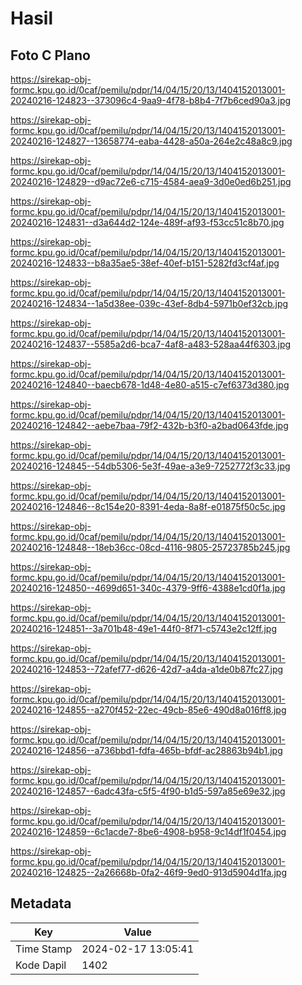 # Hasil

## Foto C Plano

https://sirekap-obj-formc.kpu.go.id/0caf/pemilu/pdpr/14/04/15/20/13/1404152013001-20240216-124823--373096c4-9aa9-4f78-b8b4-7f7b6ced90a3.jpg

https://sirekap-obj-formc.kpu.go.id/0caf/pemilu/pdpr/14/04/15/20/13/1404152013001-20240216-124827--13658774-eaba-4428-a50a-264e2c48a8c9.jpg

https://sirekap-obj-formc.kpu.go.id/0caf/pemilu/pdpr/14/04/15/20/13/1404152013001-20240216-124829--d9ac72e6-c715-4584-aea9-3d0e0ed6b251.jpg

https://sirekap-obj-formc.kpu.go.id/0caf/pemilu/pdpr/14/04/15/20/13/1404152013001-20240216-124831--d3a644d2-124e-489f-af93-f53cc51c8b70.jpg

https://sirekap-obj-formc.kpu.go.id/0caf/pemilu/pdpr/14/04/15/20/13/1404152013001-20240216-124833--b8a35ae5-38ef-40ef-b151-5282fd3cf4af.jpg

https://sirekap-obj-formc.kpu.go.id/0caf/pemilu/pdpr/14/04/15/20/13/1404152013001-20240216-124834--1a5d38ee-039c-43ef-8db4-5971b0ef32cb.jpg

https://sirekap-obj-formc.kpu.go.id/0caf/pemilu/pdpr/14/04/15/20/13/1404152013001-20240216-124837--5585a2d6-bca7-4af8-a483-528aa44f6303.jpg

https://sirekap-obj-formc.kpu.go.id/0caf/pemilu/pdpr/14/04/15/20/13/1404152013001-20240216-124840--baecb678-1d48-4e80-a515-c7ef6373d380.jpg

https://sirekap-obj-formc.kpu.go.id/0caf/pemilu/pdpr/14/04/15/20/13/1404152013001-20240216-124842--aebe7baa-79f2-432b-b3f0-a2bad0643fde.jpg

https://sirekap-obj-formc.kpu.go.id/0caf/pemilu/pdpr/14/04/15/20/13/1404152013001-20240216-124845--54db5306-5e3f-49ae-a3e9-7252772f3c33.jpg

https://sirekap-obj-formc.kpu.go.id/0caf/pemilu/pdpr/14/04/15/20/13/1404152013001-20240216-124846--8c154e20-8391-4eda-8a8f-e01875f50c5c.jpg

https://sirekap-obj-formc.kpu.go.id/0caf/pemilu/pdpr/14/04/15/20/13/1404152013001-20240216-124848--18eb36cc-08cd-4116-9805-25723785b245.jpg

https://sirekap-obj-formc.kpu.go.id/0caf/pemilu/pdpr/14/04/15/20/13/1404152013001-20240216-124850--4699d651-340c-4379-9ff6-4388e1cd0f1a.jpg

https://sirekap-obj-formc.kpu.go.id/0caf/pemilu/pdpr/14/04/15/20/13/1404152013001-20240216-124851--3a701b48-49e1-44f0-8f71-c5743e2c12ff.jpg

https://sirekap-obj-formc.kpu.go.id/0caf/pemilu/pdpr/14/04/15/20/13/1404152013001-20240216-124853--72afef77-d626-42d7-a4da-a1de0b87fc27.jpg

https://sirekap-obj-formc.kpu.go.id/0caf/pemilu/pdpr/14/04/15/20/13/1404152013001-20240216-124855--a270f452-22ec-49cb-85e6-490d8a016ff8.jpg

https://sirekap-obj-formc.kpu.go.id/0caf/pemilu/pdpr/14/04/15/20/13/1404152013001-20240216-124856--a736bbd1-fdfa-465b-bfdf-ac28863b94b1.jpg

https://sirekap-obj-formc.kpu.go.id/0caf/pemilu/pdpr/14/04/15/20/13/1404152013001-20240216-124857--6adc43fa-c5f5-4f90-b1d5-597a85e69e32.jpg

https://sirekap-obj-formc.kpu.go.id/0caf/pemilu/pdpr/14/04/15/20/13/1404152013001-20240216-124859--6c1acde7-8be6-4908-b958-9c14df1f0454.jpg

https://sirekap-obj-formc.kpu.go.id/0caf/pemilu/pdpr/14/04/15/20/13/1404152013001-20240216-124825--2a26668b-0fa2-46f9-9ed0-913d5904d1fa.jpg


## Metadata

| Key        | Value               |
| ---------- | ------------------- |
| Time Stamp | 2024-02-17 13:05:41 |
| Kode Dapil | 1402                |



